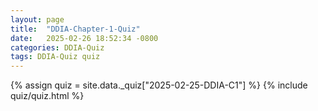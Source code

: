 ```yaml
---
layout: page
title:  "DDIA-Chapter-1-Quiz"
date:   2025-02-26 18:52:34 -0800
categories: DDIA-Quiz
tags: DDIA-Quiz quiz
---
```

{% assign quiz = site.data._quiz["2025-02-25-DDIA-C1"] %}
{% include quiz/quiz.html %}

